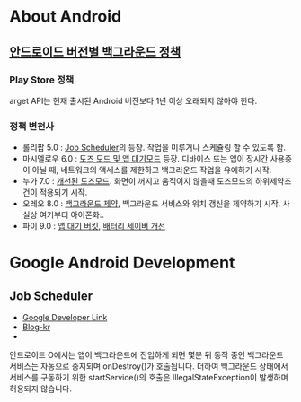 # About Android
## [안드로이드 버전별 백그라운드 정책](https://www.charlezz.com/?p=737)
### Play Store 정책
arget API는 현재 출시된 Android 버전보다 1년 이상 오래되지 않아야 한다.
### 정책 변천사
-   롤리팝 5.0 :  [Job Scheduler](https://developer.android.com/reference/android/app/job/JobScheduler)의 등장. 작업을 미루거나 스케쥴링 할 수 있도록 함.
-   마시멜로우 6.0 :  [도즈 모드 및 앱 대기모드](https://developer.android.com/about/versions/marshmallow/android-6.0-changes#behavior-power)  등장. 디바이스 또는 앱이 장시간 사용중이 아닐 때, 네트워크의 액세스를 제한하고 백그라운드 작업을 유예하기 시작.
-   누가 7.0 :  [개선된 도즈모드](https://developer.android.com/about/versions/nougat/android-7.0-changes#doze). 화면이 꺼지고 움직이지 않을때 도즈모드의 하위제약조건이 적용되기 시작.
-   오레오 8.0 :  [백그라운드 제약](https://developer.android.com/about/versions/oreo/android-8.0-changes#back-all), 백그라운드 서비스와 위치 갱신을 제약하기 시작. 사실상 여기부터 아이폰화..
-   파이 9.0 :  [앱 대기 버킷](https://developer.android.com/about/versions/pie/power#buckets), [배터리 세이버 개선](https://developer.android.com/about/versions/pie/power#battery-saver)
 
# Google Android Development
## Job Scheduler
- [Google Developer Link](https://developer.android.com/reference/android/app/job/JobScheduler)
- [Blog-kr](https://medium.com/til-kotlin-ko/android-o%EC%97%90%EC%84%9C%EC%9D%98-%EB%B0%B1%EA%B7%B8%EB%9D%BC%EC%9A%B4%EB%93%9C-%EC%B2%98%EB%A6%AC%EB%A5%BC-%EC%9C%84%ED%95%9C-jobintentservice-250af2f7783c)
-
안드로이드 O에서는 앱이 백그라운드에 진입하게 되면 몇분 뒤 동작 중인 백그라운드 서비스는 자동으로 중지되며 onDestroy()가 호출됩니다. 더하여 백그라운드 상태에서 서비스를 구동하기 위한 startService()의 호출은 IllegalStateException이 발생하며 허용되지 않습니다.
<!--stackedit_data:
eyJoaXN0b3J5IjpbLTExNTA1OTczOTgsLTEwMTc0MzM1NDgsLT
QyODg1ODEzNSw0ODEyMzI3MThdfQ==
-->